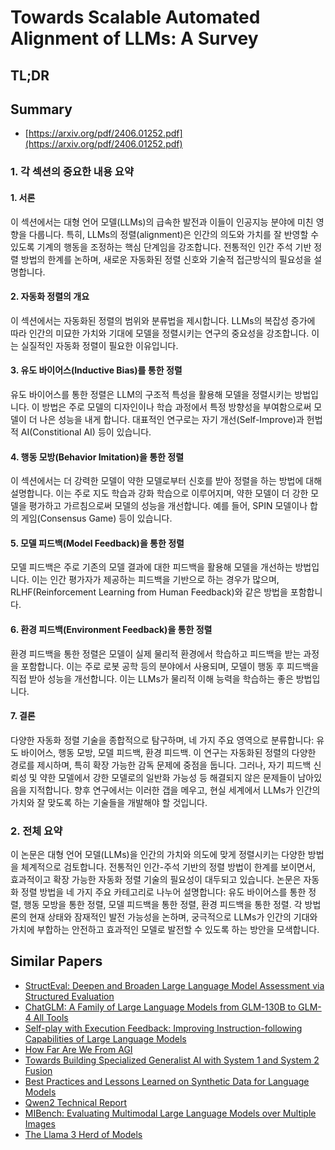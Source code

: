 # Towards Scalable Automated Alignment of LLMs: A Survey
## TL;DR
## Summary
- [https://arxiv.org/pdf/2406.01252.pdf](https://arxiv.org/pdf/2406.01252.pdf)

### 1. 각 섹션의 중요한 내용 요약

#### 1. 서론
이 섹션에서는 대형 언어 모델(LLMs)의 급속한 발전과 이들이 인공지능 분야에 미친 영향을 다룹니다. 특히, LLMs의 정렬(alignment)은 인간의 의도와 가치를 잘 반영할 수 있도록 기계의 행동을 조정하는 핵심 단계임을 강조합니다. 전통적인 인간 주석 기반 정렬 방법의 한계를 논하며, 새로운 자동화된 정렬 신호와 기술적 접근방식의 필요성을 설명합니다.

#### 2. 자동화 정렬의 개요
이 섹션에서는 자동화된 정렬의 범위와 분류법을 제시합니다. LLMs의 복잡성 증가에 따라 인간의 미묘한 가치와 기대에 모델을 정렬시키는 연구의 중요성을 강조합니다. 이는 실질적인 자동화 정렬이 필요한 이유입니다.

#### 3. 유도 바이어스(Inductive Bias)를 통한 정렬
유도 바이어스를 통한 정렬은 LLM의 구조적 특성을 활용해 모델을 정렬시키는 방법입니다. 이 방법은 주로 모델의 디자인이나 학습 과정에서 특정 방향성을 부여함으로써 모델이 더 나은 성능을 내게 합니다. 대표적인 연구로는 자기 개선(Self-Improve)과 헌법적 AI(Constitional AI) 등이 있습니다.

#### 4. 행동 모방(Behavior Imitation)을 통한 정렬
이 섹션에서는 더 강력한 모델이 약한 모델로부터 신호를 받아 정렬을 하는 방법에 대해 설명합니다. 이는 주로 지도 학습과 강화 학습으로 이루어지며, 약한 모델이 더 강한 모델을 평가하고 가르침으로써 모델의 성능을 개선합니다. 예를 들어, SPIN 모델이나 합의 게임(Consensus Game) 등이 있습니다.

#### 5. 모델 피드백(Model Feedback)을 통한 정렬
모델 피드백은 주로 기존의 모델 결과에 대한 피드백을 활용해 모델을 개선하는 방법입니다. 이는 인간 평가자가 제공하는 피드백을 기반으로 하는 경우가 많으며, RLHF(Reinforcement Learning from Human Feedback)와 같은 방법을 포함합니다.

#### 6. 환경 피드백(Environment Feedback)을 통한 정렬
환경 피드백을 통한 정렬은 모델이 실제 물리적 환경에서 학습하고 피드백을 받는 과정을 포함합니다. 이는 주로 로봇 공학 등의 분야에서 사용되며, 모델이 행동 후 피드백을 직접 받아 성능을 개선합니다. 이는 LLMs가 물리적 이해 능력을 학습하는 좋은 방법입니다.

#### 7. 결론
다양한 자동화 정렬 기술을 종합적으로 탐구하며, 네 가지 주요 영역으로 분류합니다: 유도 바이어스, 행동 모방, 모델 피드백, 환경 피드백. 이 연구는 자동화된 정렬의 다양한 경로를 제시하며, 특히 확장 가능한 감독 문제에 중점을 둡니다. 그러나, 자기 피드백 신뢰성 및 약한 모델에서 강한 모델로의 일반화 가능성 등 해결되지 않은 문제들이 남아있음을 지적합니다. 향후 연구에서는 이러한 갭을 메우고, 현실 세계에서 LLMs가 인간의 가치와 잘 맞도록 하는 기술들을 개발해야 할 것입니다.

### 2. 전체 요약
이 논문은 대형 언어 모델(LLMs)을 인간의 가치와 의도에 맞게 정렬시키는 다양한 방법을 체계적으로 검토합니다. 전통적인 인간-주석 기반의 정렬 방법이 한계를 보이면서, 효과적이고 확장 가능한 자동화 정렬 기술의 필요성이 대두되고 있습니다. 논문은 자동화 정렬 방법을 네 가지 주요 카테고리로 나누어 설명합니다: 유도 바이어스를 통한 정렬, 행동 모방을 통한 정렬, 모델 피드백을 통한 정렬, 환경 피드백을 통한 정렬. 각 방법론의 현재 상태와 잠재적인 발전 가능성을 논하며, 궁극적으로 LLMs가 인간의 기대와 가치에 부합하는 안전하고 효과적인 모델로 발전할 수 있도록 하는 방안을 모색합니다.

## Similar Papers
- [StructEval: Deepen and Broaden Large Language Model Assessment via Structured Evaluation](2408.03281.md)
- [ChatGLM: A Family of Large Language Models from GLM-130B to GLM-4 All Tools](2406.12793.md)
- [Self-play with Execution Feedback: Improving Instruction-following Capabilities of Large Language Models](2406.13542.md)
- [How Far Are We From AGI](2405.10313.md)
- [Towards Building Specialized Generalist AI with System 1 and System 2 Fusion](2407.08642.md)
- [Best Practices and Lessons Learned on Synthetic Data for Language Models](2404.07503.md)
- [Qwen2 Technical Report](2407.10671.md)
- [MIBench: Evaluating Multimodal Large Language Models over Multiple Images](2407.15272.md)
- [The Llama 3 Herd of Models](2407.21783.md)
